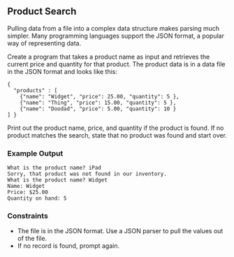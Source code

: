 ## Product Search

Pulling data from a file into a complex data structure makes parsing much simpler. Many programming languages support the JSON format, a popular way of representing data.

Create a program that takes a product name as input and retrieves the current price and quantity for that product.  The product data is in a data file in the JSON format and looks like this:

```
{
  "products" : [
    {"name": "Widget", "price": 25.00, "quantity": 5 },
    {"name": "Thing", "price": 15.00, "quantity": 5 },
    {"name": "Doodad", "price": 5.00, "quantity": 10 }
] }
```

Print out the product name, price, and quantity if the product is found. If no product matches the search, state that no product was found and start over.

### Example Output

```
What is the product name? iPad
Sorry, that product was not found in our inventory.
What is the product name? Widget
Name: Widget
Price: $25.00
Quantity on hand: 5
```

### Constraints

* The file is in the JSON format. Use a JSON parser to pull the values out of the file.
* If no record is found, prompt again.